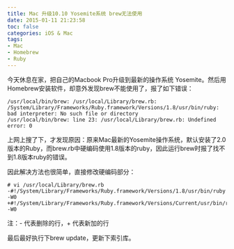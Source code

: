 ```yaml
---
title: Mac 升级10.10 Yosemite系统 brew无法使用
date: 2015-01-11 21:23:58
toc: false
categories: iOS & Mac
tags:
- Mac
- Homebrew
- Ruby
---
```


今天休息在家，把自己的Macbook Pro升级到最新的操作系统 Yosemite。然后用Homebrew安装软件，却意外发现brew不能使用了，报了如下错误：

```
/usr/local/bin/brew: /usr/local/Library/brew.rb: /System/Library/Frameworks/Ruby.framework/Versions/1.8/usr/bin/ruby: bad interpreter: No such file or directory
/usr/local/bin/brew: line 23: /usr/local/Library/brew.rb: Undefined error: 0
```

上网上搜了下，才发现原因：原来Mac最新的Yosemite操作系统，默认安装了2.0版本的Ruby，而brew.rb中硬编码使用1.8版本的ruby，因此运行brew时报了找不到1.8版本ruby的错误。

因此解决方法也很简单，直接修改硬编码部分：

```
# vi /usr/local/Library/brew.rb
-#!/System/Library/Frameworks/Ruby.framework/Versions/1.8/usr/bin/ruby -W0
+#!/System/Library/Frameworks/Ruby.framework/Versions/Current/usr/bin/ruby -W0
```
注：- 代表删除的行，+ 代表新加的行

最后最好执行下brew update，更新下索引库。
